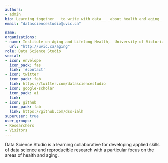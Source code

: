```yaml
---
authors:
- admin
bio: Learning together __to write with data__ _about health and aging_
email: "datasciencestudio@uvic.ca"

name:
organizations:
- name: Institute on Aging and Lifelong Health,  University of Victoria
  url: "http://uvic.ca/aging"
role: Data Science Studio
social:
- icon: envelope
  icon_pack: fas
  link: '#contact'
- icon: twitter
  icon_pack: fab
  link: https://twitter.com/datasciencestudio
- icon: google-scholar
  icon_pack: ai
  link: 
- icon: github
  icon_pack: fab
  link: https://github.com/dss-ialh
superuser: true
user_groups:
- Researchers
- Visitors
---
```


Data Science Studio is a learning collaborative for developing applied skills of data science and reproducible research with a particular focus on the areas of health and aging. 


